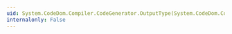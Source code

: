 ```yaml
---
uid: System.CodeDom.Compiler.CodeGenerator.OutputType(System.CodeDom.CodeTypeReference)
internalonly: False
---
```

